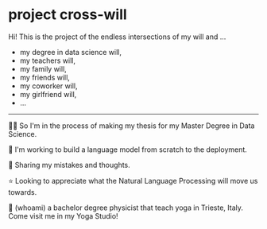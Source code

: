 # project cross-will

Hi! This is the project of the endless intersections of my will and ...

- my degree in data science will, 
- my teachers will,
- my family will, 
- my friends will,
- my coworker will,
- my girlfriend will,
- ...

--- 

🤸‍♂️ So I'm in the process of making my thesis for my Master Degree in Data Science. 

🌱 I'm working to build a language model from scratch to the deployment.

🤖 Sharing my mistakes and thoughts.

⭐️ Looking to appreciate what the Natural Language Processing will move us towards.

🧘 (whoami) a bachelor degree physicist that teach yoga in Trieste, Italy. Come visit me in my Yoga Studio!





